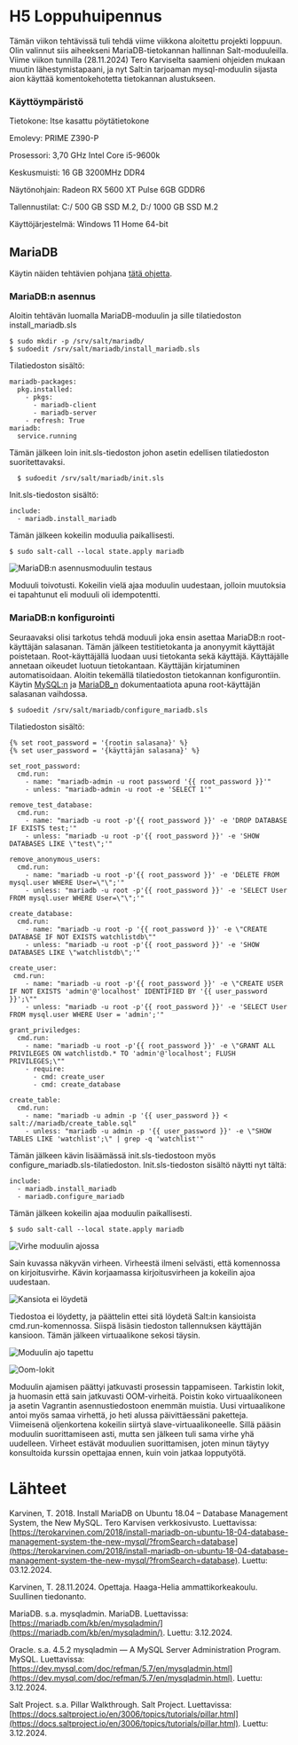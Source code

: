 # H5 Loppuhuipennus

Tämän viikon tehtävissä tuli tehdä viime viikkona aloitettu projekti loppuun. Olin valinnut siis aiheekseni MariaDB-tietokannan hallinnan Salt-moduuleilla. Viime viikon tunnilla (28.11.2024) Tero Karviselta saamieni ohjeiden mukaan muutin lähestymistapaani, ja nyt Salt:in tarjoaman mysql-moduulin sijasta aion käyttää komentokehotetta tietokannan alustukseen. 

### Käyttöympäristö

Tietokone: Itse kasattu pöytätietokone

Emolevy: PRIME Z390-P

Prosessori: 3,70 GHz Intel Core i5-9600k

Keskusmuisti: 16 GB 3200MHz DDR4

Näytönohjain: Radeon RX 5600 XT Pulse 6GB GDDR6

Tallennustilat: C:/ 500 GB SSD M.2, D:/ 1000 GB SSD M.2

Käyttöjärjestelmä: Windows 11 Home 64-bit

## MariaDB

Käytin näiden tehtävien pohjana [tätä ohjetta](https://terokarvinen.com/2018/install-mariadb-on-ubuntu-18-04-database-management-system-the-new-mysql/?fromSearch=database).

### MariaDB:n asennus

Aloitin tehtävän luomalla MariaDB-moduulin ja sille tilatiedoston install_mariadb.sls

    $ sudo mkdir -p /srv/salt/mariadb/
    $ sudoedit /srv/salt/mariadb/install_mariadb.sls

Tilatiedoston sisältö: 

    mariadb-packages:
      pkg.installed:
        - pkgs:
          - mariadb-client
          - mariadb-server
        - refresh: True
    mariadb:
      service.running

  Tämän jälkeen loin init.sls-tiedoston johon asetin edellisen tilatiedoston suoritettavaksi.

      $ sudoedit /srv/salt/mariadb/init.sls

Init.sls-tiedoston sisältö:
  
    include:
      - mariadb.install_mariadb

Tämän jälkeen kokeilin moduulia paikallisesti. 

    $ sudo salt-call --local state.apply mariadb

![MariaDB:n asennusmoduulin testaus](Kuvat/h5_mariadb_asennus.png)

Moduuli toivotusti. Kokeilin vielä ajaa moduulin uudestaan, jolloin muutoksia ei tapahtunut eli moduuli oli idempotentti.

### MariaDB:n konfigurointi

Seuraavaksi olisi tarkotus tehdä moduuli joka ensin asettaa MariaDB:n root-käyttäjän salasanan. Tämän jälkeen testitietokanta ja anonyymit käyttäjät poistetaan. Root-käyttäjällä luodaan uusi tietokanta sekä käyttäjä. Käyttäjälle annetaan oikeudet luotuun tietokantaan. Käyttäjän kirjatuminen automatisoidaan. Aloitin tekemällä tilatiedoston tietokannan konfigurontiin. Käytin [MySQL:n](https://dev.mysql.com/doc/refman/5.7/en/mysqladmin.html) ja [MariaDB_n](https://mariadb.com/kb/en/mysqladmin/) dokumentaatiota apuna root-käyttäjän salasanan vaihdossa.

    $ sudoedit /srv/salt/mariadb/configure_mariadb.sls

Tilatiedoston sisältö:

    {% set root_password = '{rootin salasana}' %}
    {% set user_password = '{käyttäjän salasana}' %}
    
    set_root_password:
      cmd.run:
        - name: "mariadb-admin -u root password '{{ root_password }}'"
        - unless: "mariadb-admin -u root -e 'SELECT 1'"
    
    remove_test_database:
      cmd.run:
        - name: "mariadb -u root -p'{{ root_password }}' -e 'DROP DATABASE IF EXISTS test;'"
        - unless: "mariadb -u root -p'{{ root_password }}' -e 'SHOW DATABASES LIKE \"test\";'"
    
    remove_anonymous_users:
      cmd.run:
        - name: "mariadb -u root -p'{{ root_password }}' -e 'DELETE FROM mysql.user WHERE User=\"\";'"
        - unless: "mariadb -u root -p'{{ root_password }}' -e 'SELECT User FROM mysql.user WHERE User=\"\";'"
    
    create_database:
      cmd.run:
        - name: "mariadb -u root -p '{{ root_password }}' -e \"CREATE DATABASE IF NOT EXISTS watchlistdb\""
        - unless: "mariadb -u root -p'{{ root_password }}' -e 'SHOW DATABASES LIKE \"watchlistdb\";'"
    
    create_user:
     cmd.run:
        - name: "mariadb -u root -p'{{ root_password }}' -e \"CREATE USER IF NOT EXISTS 'admin'@'localhost' IDENTIFIED BY '{{ user_password }}';\""
        - unless: "mariadb -u root -p'{{ root_password }}' -e 'SELECT User FROM mysql.user WHERE User = 'admin';'"
    
    grant_priviledges:
      cmd.run:
        - name: "mariadb -u root -p'{{ root_password }}' -e \"GRANT ALL PRIVILEGES ON watchlistdb.* TO 'admin'@'localhost'; FLUSH PRIVILEGES;\""
        - require:
          - cmd: create_user
          - cmd: create_database
    
    create_table:
      cmd.run:
        - name: "mariadb -u admin -p '{{ user_password }} < salt://mariadb/create_table.sql"
        - unless: "mariadb -u admin -p '{{ user_password }}' -e \"SHOW TABLES LIKE 'watchlist';\" | grep -q 'watchlist'"

  Tämän jälkeen kävin lisäämässä init.sls-tiedostoon myös configure_mariadb.sls-tilatiedoston. Init.sls-tiedoston sisältö näytti nyt tältä:

    include:
      - mariadb.install_mariadb
      - mariadb.configure_mariadb

Tämän jälkeen kokeilin ajaa moduulin paikallisesti. 

    $ sudo salt-call --local state.apply mariadb

![Virhe moduulin ajossa](Kuvat/h5_mariadb_virhe.png)

Sain kuvassa näkyvän virheen. Virheestä ilmeni selvästi, että komennossa on kirjoitusvirhe. Kävin korjaamassa kirjoitusvirheen ja kokeilin ajoa uudestaan. 

![Kansiota ei löydetä](Kuvat/h5_mariadb_virhe2.png)

Tiedostoa ei löydetty, ja päättelin ettei sitä löydetä Salt:in kansioista cmd.run-komennossa. Siispä lisäsin tiedoston tallennuksen käyttäjän kansioon. Tämän jälkeen virtuaalikone sekosi täysin.

![Moduulin ajo tapettu](Kuvat/h5_muistiloppu2.png)

![Oom-lokit](Kuvat/h5_muistiloppu3.png)

Moduulin ajamisen päättyi jatkuvasti prosessin tappamiseen. Tarkistin lokit, ja huomasin että sain jatkuvasti OOM-virheitä. Poistin koko virtuaalikoneen ja asetin Vagrantin asennustiedostoon enemmän muistia. Uusi virtuaalikone antoi myös samaa virhettä, jo heti alussa päivittäessäni paketteja. Viimeisenä oljenkortena kokeilin siirtyä slave-virtuaalikoneelle. Sillä pääsin moduulin suorittamiseen asti, mutta sen jälkeen tuli sama virhe yhä uudelleen. Virheet estävät moduulien suorittamisen, joten minun täytyy konsultoida kurssin opettajaa ennen, kuin voin jatkaa lopputyötä.

# Lähteet

Karvinen, T. 2018. Install MariaDB on Ubuntu 18.04 – Database Management System, the New MySQL. Tero Karvisen verkkosivusto. Luettavissa: [https://terokarvinen.com/2018/install-mariadb-on-ubuntu-18-04-database-management-system-the-new-mysql/?fromSearch=database](https://terokarvinen.com/2018/install-mariadb-on-ubuntu-18-04-database-management-system-the-new-mysql/?fromSearch=database). Luettu: 03.12.2024.

Karvinen, T. 28.11.2024. Opettaja. Haaga-Helia ammattikorkeakoulu. Suullinen tiedonanto. 

MariaDB. s.a. mysqladmin. MariaDB. Luettavissa: [https://mariadb.com/kb/en/mysqladmin/](https://mariadb.com/kb/en/mysqladmin/). Luettu: 3.12.2024.

Oracle. s.a. 4.5.2 mysqladmin — A MySQL Server Administration Program. MySQL. Luettavissa: [https://dev.mysql.com/doc/refman/5.7/en/mysqladmin.html](https://dev.mysql.com/doc/refman/5.7/en/mysqladmin.html). Luettu: 3.12.2024.

Salt Project. s.a. Pillar Walkthrough. Salt Project. Luettavissa: [https://docs.saltproject.io/en/3006/topics/tutorials/pillar.html](https://docs.saltproject.io/en/3006/topics/tutorials/pillar.html). Luettu: 3.12.2024.
